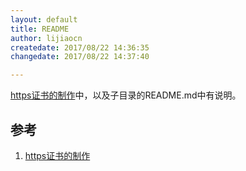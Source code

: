 ```yaml
---
layout: default
title: README
author: lijiaocn
createdate: 2017/08/22 14:36:35
changedate: 2017/08/22 14:37:40

---
```


[https证书的制作][1]中，以及子目录的README.md中有说明。

## 参考

1. [https证书的制作][1]

[1]: http://www.lijiaocn.com/%E6%8A%80%E5%B7%A7/2017/08/18/https-certs-creat.html  "https证书的制作" 
